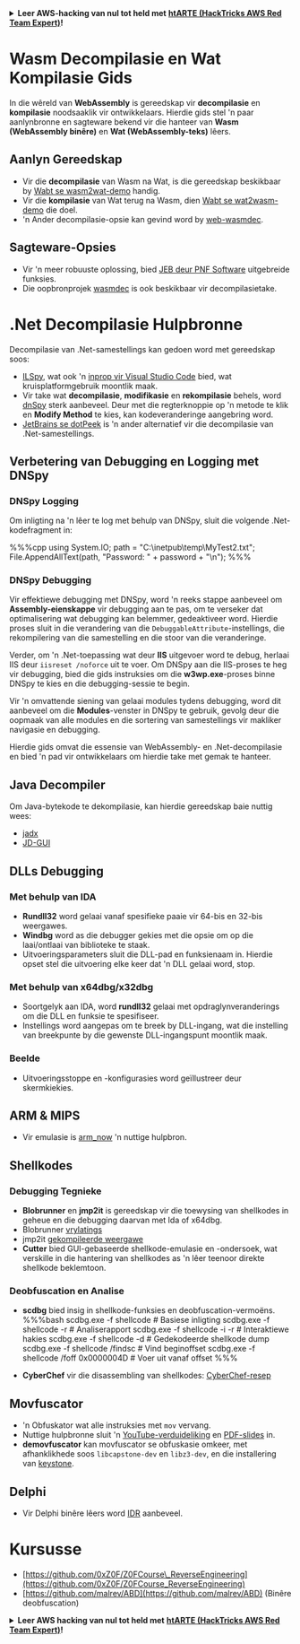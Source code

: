 <details>

<summary><strong>Leer AWS-hacking van nul tot held met</strong> <a href="https://training.hacktricks.xyz/courses/arte"><strong>htARTE (HackTricks AWS Red Team Expert)</strong></a><strong>!</strong></summary>

Ander maniere om HackTricks te ondersteun:

* As jy jou **maatskappy geadverteer wil sien in HackTricks** of **HackTricks in PDF wil aflaai**, kyk na die [**SUBSCRIPTION PLANS**](https://github.com/sponsors/carlospolop)!
* Kry die [**amptelike PEASS & HackTricks swag**](https://peass.creator-spring.com)
* Ontdek [**The PEASS Family**](https://opensea.io/collection/the-peass-family), ons versameling eksklusiewe [**NFTs**](https://opensea.io/collection/the-peass-family)
* **Sluit aan by die** 💬 [**Discord-groep**](https://discord.gg/hRep4RUj7f) of die [**telegram-groep**](https://t.me/peass) of **volg** ons op **Twitter** 🐦 [**@carlospolopm**](https://twitter.com/hacktricks_live)**.**
* **Deel jou hacking-truuks deur PR's in te dien by die** [**HackTricks**](https://github.com/carlospolop/hacktricks) en [**HackTricks Cloud**](https://github.com/carlospolop/hacktricks-cloud) github-opslagplekke.

</details>

# Wasm Decompilasie en Wat Kompilasie Gids

In die wêreld van **WebAssembly** is gereedskap vir **decompilasie** en **kompilasie** noodsaaklik vir ontwikkelaars. Hierdie gids stel 'n paar aanlynbronne en sagteware bekend vir die hanteer van **Wasm (WebAssembly binêre)** en **Wat (WebAssembly-teks)** lêers.

## Aanlyn Gereedskap

- Vir die **decompilasie** van Wasm na Wat, is die gereedskap beskikbaar by [Wabt se wasm2wat-demo](https://webassembly.github.io/wabt/demo/wasm2wat/index.html) handig.
- Vir die **kompilasie** van Wat terug na Wasm, dien [Wabt se wat2wasm-demo](https://webassembly.github.io/wabt/demo/wat2wasm/) die doel.
- 'n Ander decompilasie-opsie kan gevind word by [web-wasmdec](https://wwwg.github.io/web-wasmdec/).

## Sagteware-Opsies

- Vir 'n meer robuuste oplossing, bied [JEB deur PNF Software](https://www.pnfsoftware.com/jeb/demo) uitgebreide funksies.
- Die oopbronprojek [wasmdec](https://github.com/wwwg/wasmdec) is ook beskikbaar vir decompilasietake.

# .Net Decompilasie Hulpbronne

Decompilasie van .Net-samestellings kan gedoen word met gereedskap soos:

- [ILSpy](https://github.com/icsharpcode/ILSpy), wat ook 'n [inprop vir Visual Studio Code](https://github.com/icsharpcode/ilspy-vscode) bied, wat kruisplatformgebruik moontlik maak.
- Vir take wat **decompilasie**, **modifikasie** en **rekompilasie** behels, word [dnSpy](https://github.com/0xd4d/dnSpy/releases) sterk aanbeveel. Deur met die regterknoppie op 'n metode te klik en **Modify Method** te kies, kan kodeveranderinge aangebring word.
- [JetBrains se dotPeek](https://www.jetbrains.com/es-es/decompiler/) is 'n ander alternatief vir die decompilasie van .Net-samestellings.

## Verbetering van Debugging en Logging met DNSpy

### DNSpy Logging
Om inligting na 'n lêer te log met behulp van DNSpy, sluit die volgende .Net-kodefragment in:

%%%cpp
using System.IO;
path = "C:\\inetpub\\temp\\MyTest2.txt";
File.AppendAllText(path, "Password: " + password + "\n");
%%%

### DNSpy Debugging
Vir effektiewe debugging met DNSpy, word 'n reeks stappe aanbeveel om **Assembly-eienskappe** vir debugging aan te pas, om te verseker dat optimalisering wat debugging kan belemmer, gedeaktiveer word. Hierdie proses sluit in die verandering van die `DebuggableAttribute`-instellings, die rekompilering van die samestelling en die stoor van die veranderinge.

Verder, om 'n .Net-toepassing wat deur **IIS** uitgevoer word te debug, herlaai IIS deur `iisreset /noforce` uit te voer. Om DNSpy aan die IIS-proses te heg vir debugging, bied die gids instruksies om die **w3wp.exe**-proses binne DNSpy te kies en die debugging-sessie te begin.

Vir 'n omvattende siening van gelaai modules tydens debugging, word dit aanbeveel om die **Modules**-venster in DNSpy te gebruik, gevolg deur die oopmaak van alle modules en die sortering van samestellings vir makliker navigasie en debugging.

Hierdie gids omvat die essensie van WebAssembly- en .Net-decompilasie en bied 'n pad vir ontwikkelaars om hierdie take met gemak te hanteer.

## **Java Decompiler**
Om Java-bytekode te dekompilasie, kan hierdie gereedskap baie nuttig wees:
- [jadx](https://github.com/skylot/jadx)
- [JD-GUI](https://github.com/java-decompiler/jd-gui/releases)

## **DLLs Debugging**
### Met behulp van IDA
- **Rundll32** word gelaai vanaf spesifieke paaie vir 64-bis en 32-bis weergawes.
- **Windbg** word as die debugger gekies met die opsie om op die laai/ontlaai van biblioteke te staak.
- Uitvoeringsparameters sluit die DLL-pad en funksienaam in. Hierdie opset stel die uitvoering elke keer dat 'n DLL gelaai word, stop.

### Met behulp van x64dbg/x32dbg
- Soortgelyk aan IDA, word **rundll32** gelaai met opdraglynveranderings om die DLL en funksie te spesifiseer.
- Instellings word aangepas om te breek by DLL-ingang, wat die instelling van breekpunte by die gewenste DLL-ingangspunt moontlik maak.

### Beelde
- Uitvoeringsstoppe en -konfigurasies word geïllustreer deur skermkiekies.

## **ARM & MIPS**
- Vir emulasie is [arm_now](https://github.com/nongiach/arm_now) 'n nuttige hulpbron.

## **Shellkodes**
### Debugging Tegnieke
- **Blobrunner** en **jmp2it** is gereedskap vir die toewysing van shellkodes in geheue en die debugging daarvan met Ida of x64dbg.
- Blobrunner [vrylatings](https://github.com/OALabs/BlobRunner/releases/tag/v0.0.5)
- jmp2it [gekompileerde weergawe](https://github.com/adamkramer/jmp2it/releases/)
- **Cutter** bied GUI-gebaseerde shellkode-emulasie en -ondersoek, wat verskille in die hantering van shellkodes as 'n lêer teenoor direkte shellkode beklemtoon.

### Deobfuscation en Analise
- **scdbg** bied insig in shellkode-funksies en deobfuscation-vermoëns.
%%%bash
scdbg.exe -f shellcode # Basiese inligting
scdbg.exe -f shellcode -r # Analiserapport
scdbg.exe -f shellcode -i -r # Interaktiewe hakies
scdbg.exe -f shellcode -d # Gedekodeerde shellkode dump
scdbg.exe -f shellcode /findsc # Vind beginoffset
scdbg.exe -f shellcode /foff 0x0000004D # Voer uit vanaf offset
%%%

- **CyberChef** vir die disassembling van shellkodes: [CyberChef-resep](https://gchq.github.io/CyberChef/#recipe=To_Hex%28'Space',0%29Disassemble_x86%28'32','Full%20x86%20architecture',16,0,true,true%29)

## **Movfuscator**
- 'n Obfuskator wat alle instruksies met `mov` vervang.
- Nuttige hulpbronne sluit 'n [YouTube-verduideliking](https://www.youtube.com/watch?v=2VF_wPkiBJY) en [PDF-slides](https://github.com/xoreaxeaxeax/movfuscator/blob/master/slides/domas_2015_the_movfuscator.pdf) in.
- **demovfuscator** kan movfuscator se obfuskasie omkeer, met afhanklikhede soos `libcapstone-dev` en `libz3-dev`, en die installering van [keystone](https://github.com/keystone-engine/keystone/blob/master/docs/COMPILE-NIX.md).
## **Delphi**
- Vir Delphi binêre lêers word [IDR](https://github.com/crypto2011/IDR) aanbeveel.


# Kursusse

* [https://github.com/0xZ0F/Z0FCourse\_ReverseEngineering](https://github.com/0xZ0F/Z0FCourse_ReverseEngineering)
* [https://github.com/malrev/ABD](https://github.com/malrev/ABD) \(Binêre deobfuscation\)



<details>

<summary><strong>Leer AWS hacking van nul tot held met</strong> <a href="https://training.hacktricks.xyz/courses/arte"><strong>htARTE (HackTricks AWS Red Team Expert)</strong></a><strong>!</strong></summary>

Ander maniere om HackTricks te ondersteun:

* As jy jou **maatskappy geadverteer wil sien in HackTricks** of **HackTricks in PDF wil aflaai**, kyk na die [**SUBSCRIPTION PLANS**](https://github.com/sponsors/carlospolop)!
* Kry die [**amptelike PEASS & HackTricks swag**](https://peass.creator-spring.com)
* Ontdek [**The PEASS Family**](https://opensea.io/collection/the-peass-family), ons versameling eksklusiewe [**NFTs**](https://opensea.io/collection/the-peass-family)
* **Sluit aan by die** 💬 [**Discord-groep**](https://discord.gg/hRep4RUj7f) of die [**telegram-groep**](https://t.me/peass) of **volg** ons op **Twitter** 🐦 [**@carlospolopm**](https://twitter.com/hacktricks_live)**.**
* **Deel jou hacking-truuks deur PR's in te dien by die** [**HackTricks**](https://github.com/carlospolop/hacktricks) en [**HackTricks Cloud**](https://github.com/carlospolop/hacktricks-cloud) github-repos.

</details>
